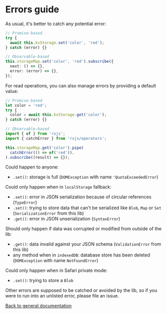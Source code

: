 # Errors guide

As usual, it's better to catch any potential error:
```typescript
// Promise-based
try {
  await this.kvStorage.set('color', 'red');
} catch (error) {}

// Observable-based
this.storageMap.set('color', 'red').subscribe({
  next: () => {},
  error: (error) => {},
});
```

For read operations, you can also manage errors by providing a default value:
```typescript
// Promise-based
let color = 'red';
try {
  color = await this.kvStorage.get('color');
} catch (error) {}

// Observable-based
import { of } from 'rxjs';
import { catchError } from 'rxjs/operators';

this.storageMap.get('color').pipe(
  catchError(() => of('red')),
).subscribe((result) => {});
```

Could happen to anyone:
- `.set()`: storage is full (`DOMException` with name `'QuotaExceededError`)

Could only happen when in `localStorage` fallback:
- `.set()`: error in JSON serialization because of circular references (`TypeError`)
- `.set()`: trying to store data that can't be serialized like `Blob`, `Map` or `Set` (`SerializationError` from this lib)
- `.get()`: error in JSON unserialization (`SyntaxError`)

Should only happen if data was corrupted or modified from outside of the lib:
- `.get()`: data invalid against your JSON schema (`ValidationError` from this lib)
- any method when in `indexedDB`: database store has been deleted (`DOMException` with name `NotFoundError`)

Could only happen when in Safari private mode:
- `.set()`: trying to store a `Blob`

Other errors are supposed to be catched or avoided by the lib,
so if you were to run into an unlisted error, please file an issue.

[Back to general documentation](../README.md)
